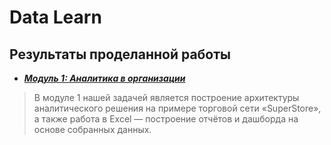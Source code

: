 # Data Learn
## Результаты проделанной работы
- ***[Модуль 1: Аналитика в организации](DE-101/Module1)***

> В модуле 1 нашей задачей является построение архитектуры аналитического решения на примере торговой сети «SuperStore», а также работа в Excel — построение отчётов и дашборда на основе собранных данных.
